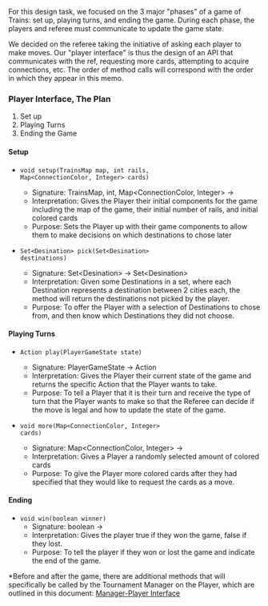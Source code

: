 For this design task, we focused on the 3 major "phases" of a game of Trains: set up,
playing turns, and ending the game. During each phase, the players and referee must communicate
to update the game state.

We decided on the referee taking the initiative of asking each player to make moves. Our "player interface" is thus the design
of an API that communicates with the ref, requesting more cards, attempting to acquire connections, etc. The order of
method calls will correspond with the order in which they appear in this memo.

### Player Interface, The Plan

1. Set up
2. Playing Turns
3. Ending the Game

#### Setup
* <code>void setup(TrainsMap map, int rails, Map<ConnectionColor, Integer> cards)</code>
  * Signature: TrainsMap, int, Map<ConnectionColor, Integer> ->
  * Interpretation: Gives the Player their initial components for the game including the map of the game, their initial number of rails, and initial colored cards
  * Purpose: Sets the Player up with their game components to allow them to make decisions on which destinations to chose later

* <code>Set\<Desination\> pick(Set\<Desination\> destinations)</code>
  * Signature: Set\<Desination\> -> Set\<Desination\>
  * Interpretation: Given some Destinations in a set, where each Destination represents a destination between 2 cities each, 
the method will return the destinations not picked by the player.
  * Purpose: To offer the Player with a selection of Destinations to chose from, and then know which Destinations they did not choose.
  
#### Playing Turns
* <code>Action play(PlayerGameState state)</code>
  * Signature: PlayerGameState -> Action
  * Interpretation: Gives the Player their current state of the game and returns the specific Action that the Player wants to take.
  * Purpose: To tell a Player that it is their turn and receive the type of turn that the Player wants to make so that the Referee can decide if the move is legal and how to update the state of the game.

* <code>void more(Map<ConnectionColor, Integer> cards)</code>
  * Signature: Map<ConnectionColor, Integer> ->
  * Interpretation: Gives a Player a randomly selected amount of colored cards
  * Purpose: To give the Player more colored cards after they had specified that they would like to request the cards as a move.

#### Ending
* <code>void win(boolean winner)</code>
  * Signature: boolean -> 
  * Interpretation: Gives the player true if they won the game, false if they lost.
  * Purpose: To tell the player if they won or lost the game and indicate the end of the game.

*Before and after the game, there are additional methods that will specifically be called by the Tournament Manager on the Player, which are outlined in this document: [Manager-Player Interface](https://github.ccs.neu.edu/CS4500-F21/bighorn/blob/master/Trains/Planning/manager-player-interface.md)
